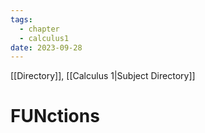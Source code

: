 ```yaml
---
tags:
  - chapter
  - calculus1
date: 2023-09-28
---
```

[[Directory]], [[Calculus 1|Subject Directory]]
# FUNctions
